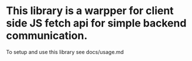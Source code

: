 # This library is a warpper for  client side JS fetch api for simple backend communication.


To setup and use this library see docs/usage.md
